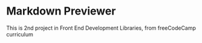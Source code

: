 <h1>Markdown Previewer</h1>
<p>This is 2nd project in Front End Development Libraries, from freeCodeCamp curriculum</p>

